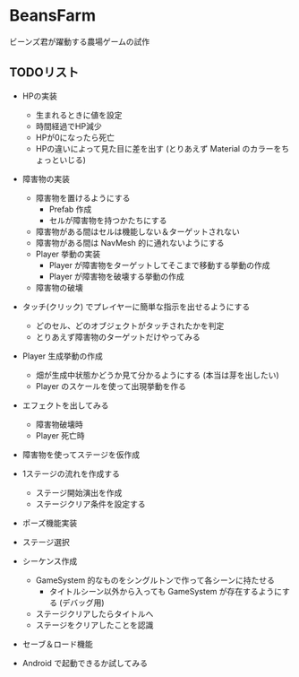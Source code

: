 # BeansFarm
ビーンズ君が躍動する農場ゲームの試作

## TODOリスト

- HPの実装
  - 生まれるときに値を設定
  - 時間経過でHP減少
  - HPが0になったら死亡
  - HPの違いによって見た目に差を出す (とりあえず Material のカラーをちょっといじる)

- 障害物の実装
  - 障害物を置けるようにする
    - Prefab 作成
    - セルが障害物を持つかたちにする
  - 障害物がある間はセルは機能しない＆ターゲットされない
  - 障害物がある間は NavMesh 的に通れないようにする
  - Player 挙動の実装
    - Player が障害物をターゲットしてそこまで移動する挙動の作成
    - Player が障害物を破壊する挙動の作成
  - 障害物の破壊

- タッチ(クリック) でプレイヤーに簡単な指示を出せるようにする
  - どのセル、どのオブジェクトがタッチされたかを判定
  - とりあえず障害物のターゲットだけやってみる

- Player 生成挙動の作成
  - 畑が生成中状態かどうか見て分かるようにする (本当は芽を出したい)
  - Player のスケールを使って出現挙動を作る

- エフェクトを出してみる
  - 障害物破壊時
  - Player 死亡時

- 障害物を使ってステージを仮作成


- 1ステージの流れを作成する
  - ステージ開始演出を作成
  - ステージクリア条件を設定する

- ポーズ機能実装

- ステージ選択

- シーケンス作成
  - GameSystem 的なものをシングルトンで作って各シーンに持たせる
    - タイトルシーン以外から入っても GameSystem が存在するようにする (デバッグ用)
  - ステージクリアしたらタイトルへ
  - ステージをクリアしたことを認識

- セーブ＆ロード機能

- Android で起動できるか試してみる



